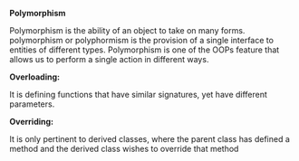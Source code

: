**Polymorphism**

Polymorphism is the ability of an object to take on many forms.
polymorphism or polyphormism is the provision of a single interface to entities of different types.
Polymorphism is one of the OOPs feature that allows us to perform a single action in different ways. 

**Overloading:**

 It is defining functions that have similar signatures, yet have different parameters. 
 
**Overriding:**

It is only pertinent to derived classes, where the parent class has defined a method and the derived class wishes to override that method




